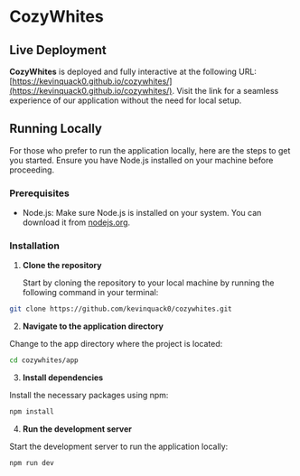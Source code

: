 # CozyWhites

## Live Deployment

**CozyWhites** is deployed and fully interactive at the following URL: [https://kevinquack0.github.io/cozywhites/](https://kevinquack0.github.io/cozywhites/). Visit the link for a seamless experience of our application without the need for local setup.

## Running Locally

For those who prefer to run the application locally, here are the steps to get you started. Ensure you have Node.js installed on your machine before proceeding.

### Prerequisites

- Node.js: Make sure Node.js is installed on your system. You can download it from [nodejs.org](https://nodejs.org/).

### Installation

1. **Clone the repository**

   Start by cloning the repository to your local machine by running the following command in your terminal:

```sh
git clone https://github.com/kevinquack0/cozywhites.git
```


2. **Navigate to the application directory**

Change to the app directory where the project is located:

```sh
cd cozywhites/app
```


3. **Install dependencies**

Install the necessary packages using npm:

```sh
npm install
```

4. **Run the development server**

Start the development server to run the application locally:

```sh
npm run dev
```